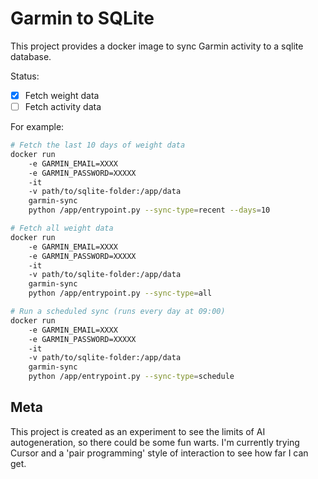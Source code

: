 # Garmin to SQLite

This project provides a docker image to sync Garmin activity to a sqlite
database.

Status:
- [x] Fetch weight data
- [ ] Fetch activity data

For example:

```bash
# Fetch the last 10 days of weight data
docker run 
    -e GARMIN_EMAIL=XXXX 
    -e GARMIN_PASSWORD=XXXXX 
    -it 
    -v path/to/sqlite-folder:/app/data 
    garmin-sync 
    python /app/entrypoint.py --sync-type=recent --days=10

# Fetch all weight data
docker run 
    -e GARMIN_EMAIL=XXXX 
    -e GARMIN_PASSWORD=XXXXX 
    -it 
    -v path/to/sqlite-folder:/app/data 
    garmin-sync 
    python /app/entrypoint.py --sync-type=all

# Run a scheduled sync (runs every day at 09:00)
docker run 
    -e GARMIN_EMAIL=XXXX 
    -e GARMIN_PASSWORD=XXXXX 
    -it 
    -v path/to/sqlite-folder:/app/data 
    garmin-sync 
    python /app/entrypoint.py --sync-type=schedule
```


## Meta
This project is created as an experiment to see the limits of AI autogeneration, so there could be some fun warts. I'm currently trying Cursor and a 'pair programming' style of interaction to see how far I can get.